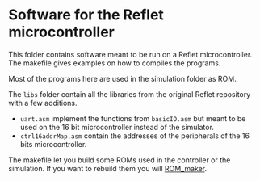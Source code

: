 # Software for the Reflet microcontroller

This folder contains software meant to be run on a Reflet microcontroller. The makefile gives examples on how to compiles the programs.

Most of the programs here are used in the simulation folder as ROM.

The `libs` folder contain all the libraries from the original Reflet repository with a few additions.

* `uart.asm` implement the functions from `basicIO.asm` but meant to be used on the 16 bit microcontroller instead of the simulator.
* `ctrl16addrMap.asm` contain the addresses of the peripherals of the 16 bits microcontroller.

The makefile let you build some ROMs used in the controller or the simulation. If you want to rebuild them you will [ROM\_maker](https://github.com/Arkaeriit/ROM_maker).

